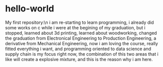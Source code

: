 # hello-world
My first repository:\n
i am re-starting to learn programming, i already did some works on c while i were at the begining of my graduation, but i stopped, learned about 3d printing, learned about woodworking, changed the graduation from Electronical Engineering to Production Engineering, a derivative from Mechanical Engineering, now i am loving the course, really fitted everything i want, and programming oriented to data science and supply chain is my focus right now, the combination of this two areas that i like will create a explosive mixture, and this is the reason why i am here.

